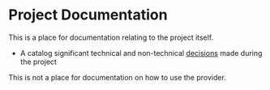 # Project Documentation
 
This is a place for documentation relating to the project itself. 

- A catalog significant technical and non-technical [decisions](./decisions/README.md) made during the project
 
This is not a place for documentation on how to use the provider.
